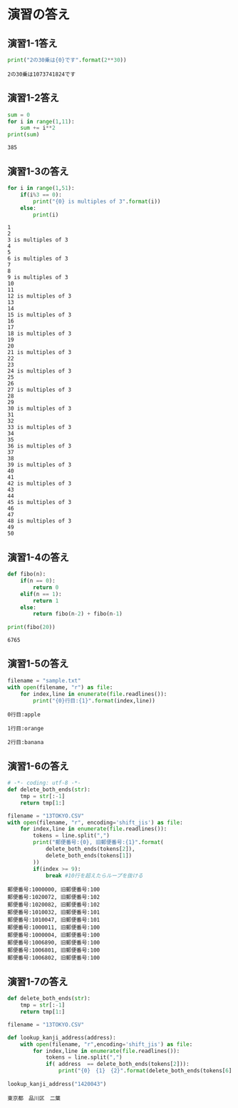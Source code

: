 
# 演習の答え

## 演習1-1答え


```python
print("2の30乗は{0}です".format(2**30))   
```

    2の30乗は1073741824です
    

## 演習1-2答え


```python
sum = 0
for i in range(1,11):
    sum += i**2
print(sum)    
```

    385
    

## 演習1-3の答え


```python
for i in range(1,51):
    if(i%3 == 0):
        print("{0} is multiples of 3".format(i))
    else:
        print(i)
```

    1
    2
    3 is multiples of 3
    4
    5
    6 is multiples of 3
    7
    8
    9 is multiples of 3
    10
    11
    12 is multiples of 3
    13
    14
    15 is multiples of 3
    16
    17
    18 is multiples of 3
    19
    20
    21 is multiples of 3
    22
    23
    24 is multiples of 3
    25
    26
    27 is multiples of 3
    28
    29
    30 is multiples of 3
    31
    32
    33 is multiples of 3
    34
    35
    36 is multiples of 3
    37
    38
    39 is multiples of 3
    40
    41
    42 is multiples of 3
    43
    44
    45 is multiples of 3
    46
    47
    48 is multiples of 3
    49
    50
    

## 演習1-4の答え


```python
def fibo(n):
    if(n == 0):
        return 0
    elif(n == 1):
        return 1
    else:
        return fibo(n-2) + fibo(n-1)
    
print(fibo(20))
```

    6765
    

## 演習1-5の答え


```python
filename = "sample.txt"
with open(filename, "r") as file: 
    for index,line in enumerate(file.readlines()):
        print("{0}行目:{1}".format(index,line))
```

    0行目:apple
    
    1行目:orange
    
    2行目:banana
    

## 演習1-6の答え


```python
# -*- coding: utf-8 -*-
def delete_both_ends(str):
    tmp = str[:-1]
    return tmp[1:]

filename = "13TOKYO.CSV"
with open(filename, "r", encoding='shift_jis') as file: 
    for index,line in enumerate(file.readlines()):
        tokens = line.split(",")
        print("郵便番号:{0}, 旧郵便番号:{1}".format(
            delete_both_ends(tokens[2]),
            delete_both_ends(tokens[1])
        ))
        if(index >= 9):
            break #10行を超えたらループを抜ける
```

    郵便番号:1000000, 旧郵便番号:100  
    郵便番号:1020072, 旧郵便番号:102  
    郵便番号:1020082, 旧郵便番号:102  
    郵便番号:1010032, 旧郵便番号:101  
    郵便番号:1010047, 旧郵便番号:101  
    郵便番号:1000011, 旧郵便番号:100  
    郵便番号:1000004, 旧郵便番号:100  
    郵便番号:1006890, 旧郵便番号:100  
    郵便番号:1006801, 旧郵便番号:100  
    郵便番号:1006802, 旧郵便番号:100  
    

## 演習1-7の答え


```python
def delete_both_ends(str):
    tmp = str[:-1]
    return tmp[1:]

filename = "13TOKYO.CSV"

def lookup_kanji_address(address):
    with open(filename, "r",encoding='shift_jis') as file: 
        for index,line in enumerate(file.readlines()):
            tokens = line.split(",")
            if( address  == delete_both_ends(tokens[2])):
                print("{0}　{1}　{2}".format(delete_both_ends(tokens[6]),delete_both_ends(tokens[7]),delete_both_ends(tokens[8])))
                
lookup_kanji_address("1420043")
```

    東京都　品川区　二葉
    
